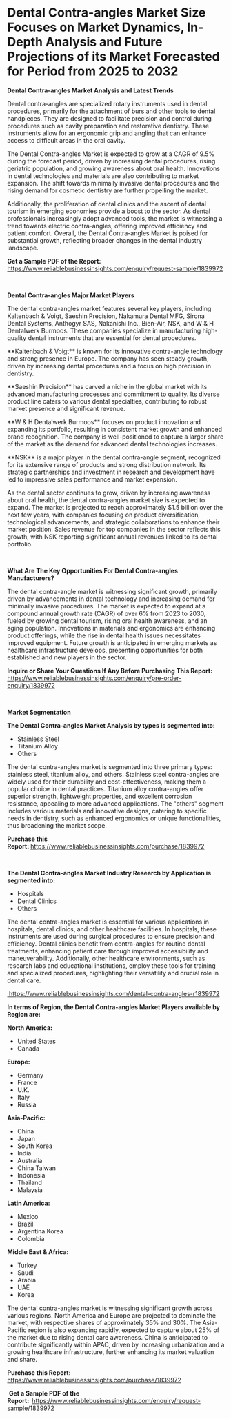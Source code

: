 <p><h1>Dental Contra-angles Market Size Focuses on Market Dynamics, In-Depth Analysis and Future Projections of its Market Forecasted for Period from 2025 to 2032</h1></p><p><strong>Dental Contra-angles Market Analysis and Latest Trends</strong></p>
<p><p>Dental contra-angles are specialized rotary instruments used in dental procedures, primarily for the attachment of burs and other tools to dental handpieces. They are designed to facilitate precision and control during procedures such as cavity preparation and restorative dentistry. These instruments allow for an ergonomic grip and angling that can enhance access to difficult areas in the oral cavity.</p><p>The Dental Contra-angles Market is expected to grow at a CAGR of 9.5% during the forecast period, driven by increasing dental procedures, rising geriatric population, and growing awareness about oral health. Innovations in dental technologies and materials are also contributing to market expansion. The shift towards minimally invasive dental procedures and the rising demand for cosmetic dentistry are further propelling the market. </p><p>Additionally, the proliferation of dental clinics and the ascent of dental tourism in emerging economies provide a boost to the sector. As dental professionals increasingly adopt advanced tools, the market is witnessing a trend towards electric contra-angles, offering improved efficiency and patient comfort. Overall, the Dental Contra-angles Market is poised for substantial growth, reflecting broader changes in the dental industry landscape.</p></p>
<p><strong>Get a Sample PDF of the Report:&nbsp;</strong> <a href="https://www.reliablebusinessinsights.com/enquiry/request-sample/1839972?utm_campaign=950&utm_medium=2&utm_source=Github&utm_content=ia&utm_term=19042025&utm_id=dental-contra-angles">https://www.reliablebusinessinsights.com/enquiry/request-sample/1839972</a></p>
<p>&nbsp;</p>
<p><strong>Dental Contra-angles Major Market Players</strong></p>
<p><p>The dental contra-angles market features several key players, including Kaltenbach & Voigt, Saeshin Precision, Nakamura Dental MFG, Sirona Dental Systems, Anthogyr SAS, Nakanishi Inc., Bien-Air, NSK, and W & H Dentalwerk Burmoos. These companies specialize in manufacturing high-quality dental instruments that are essential for dental procedures.</p><p>**Kaltenbach & Voigt** is known for its innovative contra-angle technology and strong presence in Europe. The company has seen steady growth, driven by increasing dental procedures and a focus on high precision in dentistry. </p><p>**Saeshin Precision** has carved a niche in the global market with its advanced manufacturing processes and commitment to quality. Its diverse product line caters to various dental specialties, contributing to robust market presence and significant revenue.</p><p>**W & H Dentalwerk Burmoos** focuses on product innovation and expanding its portfolio, resulting in consistent market growth and enhanced brand recognition. The company is well-positioned to capture a larger share of the market as the demand for advanced dental technologies increases.</p><p>**NSK** is a major player in the dental contra-angle segment, recognized for its extensive range of products and strong distribution network. Its strategic partnerships and investment in research and development have led to impressive sales performance and market expansion.</p><p>As the dental sector continues to grow, driven by increasing awareness about oral health, the dental contra-angles market size is expected to expand. The market is projected to reach approximately $1.5 billion over the next few years, with companies focusing on product diversification, technological advancements, and strategic collaborations to enhance their market position. Sales revenue for top companies in the sector reflects this growth, with NSK reporting significant annual revenues linked to its dental portfolio.</p></p>
<p>&nbsp;</p>
<p><strong>What Are The Key Opportunities For Dental Contra-angles Manufacturers?</strong></p>
<p><p>The dental contra-angle market is witnessing significant growth, primarily driven by advancements in dental technology and increasing demand for minimally invasive procedures. The market is expected to expand at a compound annual growth rate (CAGR) of over 6% from 2023 to 2030, fueled by growing dental tourism, rising oral health awareness, and an aging population. Innovations in materials and ergonomics are enhancing product offerings, while the rise in dental health issues necessitates improved equipment. Future growth is anticipated in emerging markets as healthcare infrastructure develops, presenting opportunities for both established and new players in the sector.</p></p>
<p><strong>Inquire or Share Your Questions If Any Before Purchasing This Report:</strong> <a href="https://www.reliablebusinessinsights.com/enquiry/pre-order-enquiry/1839972?utm_campaign=950&utm_medium=2&utm_source=Github&utm_content=ia&utm_term=19042025&utm_id=dental-contra-angles">https://www.reliablebusinessinsights.com/enquiry/pre-order-enquiry/1839972</a></p>
<p>&nbsp;</p>
<p><strong>Market Segmentation</strong></p>
<p><strong>The Dental Contra-angles Market Analysis by types is segmented into:</strong></p>
<p><ul><li>Stainless Steel</li><li>Titanium Alloy</li><li>Others</li></ul></p>
<p><p>The dental contra-angles market is segmented into three primary types: stainless steel, titanium alloy, and others. Stainless steel contra-angles are widely used for their durability and cost-effectiveness, making them a popular choice in dental practices. Titanium alloy contra-angles offer superior strength, lightweight properties, and excellent corrosion resistance, appealing to more advanced applications. The "others" segment includes various materials and innovative designs, catering to specific needs in dentistry, such as enhanced ergonomics or unique functionalities, thus broadening the market scope.</p></p>
<p><strong>Purchase this Report:&nbsp;</strong><a href="https://www.reliablebusinessinsights.com/purchase/1839972?utm_campaign=950&utm_medium=2&utm_source=Github&utm_content=ia&utm_term=19042025&utm_id=dental-contra-angles">https://www.reliablebusinessinsights.com/purchase/1839972</a></p>
<p>&nbsp;</p>
<p><strong>The Dental Contra-angles Market Industry Research by Application is segmented into:</strong></p>
<p><ul><li>Hospitals</li><li>Dental Clinics</li><li>Others</li></ul></p>
<p><p>The dental contra-angles market is essential for various applications in hospitals, dental clinics, and other healthcare facilities. In hospitals, these instruments are used during surgical procedures to ensure precision and efficiency. Dental clinics benefit from contra-angles for routine dental treatments, enhancing patient care through improved accessibility and maneuverability. Additionally, other healthcare environments, such as research labs and educational institutions, employ these tools for training and specialized procedures, highlighting their versatility and crucial role in dental care.</p></p>
<p><a href="https://www.reliablebusinessinsights.com/dental-contra-angles-r1839972?utm_campaign=950&utm_medium=2&utm_source=Github&utm_content=ia&utm_term=19042025&utm_id=dental-contra-angles">&nbsp;https://www.reliablebusinessinsights.com/dental-contra-angles-r1839972</a></p>
<p><strong>In terms of Region, the Dental Contra-angles Market Players available by Region are:</strong></p>
<p>
    <p> <strong> North America: </strong>
        <ul>
            <li>United States</li>
            <li>Canada</li>
        </ul>
        </p> 
    <p> <strong> Europe: </strong>
        <ul>
            <li>Germany</li>
            <li>France</li>
            <li>U.K.</li>
            <li>Italy</li>
            <li>Russia</li>
        </ul>
        </p> 
    <p> <strong> Asia-Pacific: </strong>
        <ul>
            <li>China</li>
            <li>Japan</li>
            <li>South Korea</li>
            <li>India</li>
            <li>Australia</li>
            <li>China Taiwan</li>
            <li>Indonesia</li>
            <li>Thailand</li>
            <li>Malaysia</li>
        </ul>
        </p> 
    <p> <strong> Latin America: </strong>
        <ul>
            <li>Mexico</li>
            <li>Brazil</li>
            <li>Argentina Korea</li>
            <li>Colombia</li>
        </ul>
        </p> 
    <p> <strong> Middle East & Africa: </strong>
        <ul>
            <li>Turkey</li>
            <li>Saudi</li>
            <li>Arabia</li>
            <li>UAE</li>
            <li>Korea</li>
        </ul>
    </p>
    </p>
<p><p>The dental contra-angles market is witnessing significant growth across various regions. North America and Europe are projected to dominate the market, with respective shares of approximately 35% and 30%. The Asia-Pacific region is also expanding rapidly, expected to capture about 25% of the market due to rising dental care awareness. China is anticipated to contribute significantly within APAC, driven by increasing urbanization and a growing healthcare infrastructure, further enhancing its market valuation and share.</p></p>
<p><strong>Purchase this Report: </strong><a href="https://www.reliablebusinessinsights.com/purchase/1839972?utm_campaign=950&utm_medium=2&utm_source=Github&utm_content=ia&utm_term=19042025&utm_id=dental-contra-angles">https://www.reliablebusinessinsights.com/purchase/1839972</a></p>
<p>&nbsp;<strong>Get a Sample PDF of the Report:&nbsp;&nbsp;</strong><a href="https://www.reliablebusinessinsights.com/enquiry/request-sample/1839972?utm_campaign=950&utm_medium=2&utm_source=Github&utm_content=ia&utm_term=19042025&utm_id=dental-contra-angles">https://www.reliablebusinessinsights.com/enquiry/request-sample/1839972</a></p>
<p><strong></strong></p>
<p><p></p><p></p><p></p></p>